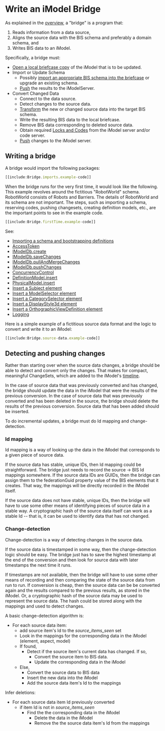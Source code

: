 # Write an iModel Bridge

As explained in the [overview](../learning/imodel-bridges.md), a "bridge" is a program that:

1. Reads information from a data source,
2. Aligns the source data with the BIS schema and preferably a domain schema, and
3. Writes BIS data to an iModel.

Specifically, a bridge must:

* [Open a local briefcase copy](./backend/IModelDb.md) of the iModel that is to be updated.
* Import or Update Schema
  * Possibly [import an appropriate BIS schema into the briefcase](./backend/SchemasAndElementsInTypeScript.md#importing-the-schema)  or upgrade an existing schema.
  * [Push](./backend/IModelDbReadwrite.md#pushing-changes-to-imodelhub) the results to the iModelServer.
* Convert Changed Data
  * Connect to the data source.
  * Detect changes to the source data.
  * [Transform](../learning/imodel-bridges.md#data-alignment) the new or changed source data into the target BIS schema.
  * Write the resulting BIS data to the local briefcase.
  * Remove BIS data corresponding to deleted source data.
  * Obtain required [Locks and Codes](./backend/ConcurrencyControl.md) from the iModel server and/or code server.
  * [Push](./backend/IModelDbReadwrite.md#pushing-changes-to-imodelhub) changes to the iModel server.

## Writing a bridge

A bridge would import the following packages:

``` ts
[[include:Bridge.imports.example-code]]
```

When the bridge runs for the very first time, it would look like the following. This example revolves around the fictitious "RobotWorld" schema. RobotWorld consists of Robots and Barriers. The details of RobotWorld and its schema are not important. The steps, such as importing a schema, reserving codes, pushing changesets, creating definition models, etc., are the important points to see in the example code.

``` ts
[[include:Bridge.firstTime.example-code]]
```

See:

* [Importing a schema and bootstrapping definitions](./backend/SchemasAndElementsInTypeScript.md#importing-the-schema)
* [AccessToken](./common/AccessToken.md)
* [IModelDb.create]($backend)
* [IModelDb.saveChanges]($backend)
* [IModelDb.pullAndMergeChanges]($backend)
* [IModelDb.pushChanges]($backend)
* [ConcurrencyControl](./backend/ConcurrencyControl.md)
* [DefinitionModel.insert]($backend)
* [PhysicalModel.insert]($backend)
* [Insert a Subject element](./backend/CreateElements.md#Subject)
* [Insert a ModelSelector element](./backend/CreateElements.md#ModelSelector)
* [Insert a CategorySelector element](./backend/CreateElements.md#CategorySelector)
* [Insert a DisplayStyle3d element](./backend/CreateElements.md#DisplayStyle3d)
* [Insert a OrthographicViewDefinition element](./backend/CreateElements.md#OrthographicViewDefinition)
* [Logging](./common/Logging.md)

Here is a simple example of a fictitious source data format and the logic to convert and write it to an iModel:

``` ts
[[include:Bridge.source-data.example-code]]
```

## Detecting and pushing changes

Rather than starting over when the source data changes, a bridge should be able to detect and convert only the changes. That makes for compact, meaningful ChangeSets, which are added to the iModel's
[timeline](../learning/IModelHub/index.md#the-timeline-of-changes-to-an-imodel).

In the case of source data that was previously converted and has changed, the bridge should update the data in the iModel that were the results of the previous conversion. In the case of source data that was previously converted and has been deleted in the source, the bridge should delete the results of the previous conversion. Source data that has been added should be inserted.

To do incremental updates, a bridge must do Id mapping and change-detection.

### Id mapping

Id mapping is a way of looking up the data in the iModel that corresponds to a given piece of source data.

If the source data has stable, unique IDs, then Id mapping could be straightforward. The bridge just needs to record the source -> BIS Id mappings somewhere. If the source data IDs are GUIDs, then the bridge can assign them to the federationGuid property value of the BIS elements that it creates. That way, the mappings will be directly recorded in the iModel itself.

If the source data does not have stable, unique IDs, then the bridge will have to use some other means of identifying pieces of source data in a stable way. A cryptographic hash of the source data itself can work as a stable Id -- that is, it can be used to identify data that has not changed.

### Change-detection

Change-detection is a way of detecting changes in the source data.

If the source data is timestamped in some way, then the change-detection logic should be easy. The bridge just has to save the highest timestamp at the end of the conversion and then look for source data with later timestamps the next time it runs.

If timestamps are not available, then the bridge will have to use some other means of recording and then comparing the state of the source data from run to run. If conversion is cheap, then the source data can be be converted again and the results compared to the previous results, as stored in the iModel. Or, a cryptographic hash of the source data may be used to represent the source data. The hash could be stored along with the mappings and used to detect changes.

A basic change-detection algorithm is:

* For each source data item:
  * add source item's Id to the *source_items_seen* set
  * Look in the mappings for the corresponding data in the iModel (element, aspect, model)
  * If found,
    * Detect if the source item's current data has changed. If so,
      * Convert the source item to BIS data.
      * Update the corresponding data in the iModel
  * Else,
    * Convert the source data to BIS data
    * Insert the new data into the iModel
    * Add the source data item's Id to the mappings

Infer deletions:

* For each source data item Id previously converted
  * if item Id is not in *source_items_seen*
    * Find the the corresponding data in the iModel
      * Delete the data in the iModel
      * Remove the the source data item's Id from the mappings

